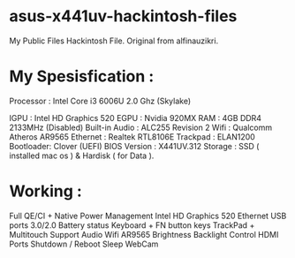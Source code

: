 # asus-x441uv-hackintosh-files
My Public Files Hackintosh File. Original from alfinauzikri.

# My Spesisfication :

Processor : Intel Core i3 6006U 2.0 Ghz (Skylake)

IGPU : Intel HD Graphics 520
EGPU : Nvidia 920MX
RAM : 4GB DDR4 2133MHz (Disabled)
Built-in Audio : ALC255 Revision 2
Wifi : Qualcomm Atheros AR9565
Ethernet : Realtek RTL8106E
Trackpad : ELAN1200
Bootloader: Clover (UEFI)
BIOS Version : X441UV.312
Storage : SSD ( installed mac os ) & Hardisk ( for Data ).

# Working :

Full QE/CI + Native Power Management
Intel HD Graphics 520
Ethernet
USB ports 3.0/2.0
Battery status
Keyboard + FN button keys
TrackPad + Multitouch Support
Audio
Wifi AR9565
Brightness
Backlight Control
HDMI Ports
Shutdown / Reboot
Sleep
WebCam
